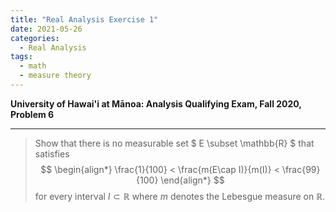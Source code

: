 ```yaml
---
title: "Real Analysis Exercise 1"
date: 2021-05-26
categories:
  - Real Analysis
tags:
  - math
  - measure theory
---
```


**University of Hawai'i at Mānoa: Analysis Qualifying Exam, Fall 2020, Problem 6**

---

> Show that there is no measurable set $ E \subset \mathbb{R} $ that satisfies
$$
  \begin{align*}
    \frac{1}{100} < \frac{m(E\cap I)}{m(I)} < \frac{99}{100}
  \end{align*}
$$
for every interval $I\subset \mathbb{R}$ where $m$ denotes the Lebesgue measure on $\mathbb{R}$.
